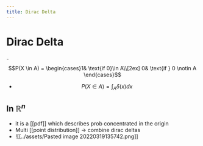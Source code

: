 ```yaml
---
title: Dirac Delta
---
```


# Dirac Delta
-$$P(X \in A) = \begin{cases}1& \text{if 0}\in A\\[2ex] 0& \text{if } 0 \notin A \end{cases}$$
- $$P(X \in A) = \int_{A}\delta(x)dx$$

## In $\mathbb{R}^{n}$
- it is a [[pdf]] which describes prob concentrated in the origin
- Multi [[point distribution]] -> combine dirac deltas
- ![[../assets/Pasted image 20220319135742.png]]




























